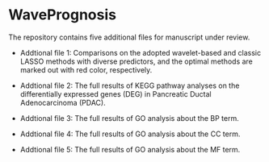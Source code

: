 # WavePrognosis
The repository contains five additional files for manuscript under review.

- Addtional file 1: Comparisons on the adopted wavelet-based and classic LASSO methods with diverse predictors, and the optimal methods are marked out with red color, respectively.

- Addtional file 2: The full results of KEGG pathway analyses on the differentially expressed genes (DEG) in Pancreatic Ductal Adenocarcinoma (PDAC).

- Addtional file 3: The full results of GO analysis about the BP term.

- Addtional file 4: The full results of GO analysis about the CC term.

- Addtional file 5: The full results of GO analysis about the MF term.
